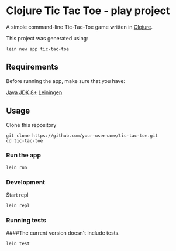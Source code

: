 # Clojure Tic Tac Toe - play project

A simple command-line Tic-Tac-Toe game written in [Clojure](https://clojure.org/).

This project was generated using:

`lein new app tic-tac-toe`

## Requirements

Before running the app, make sure that you have:

[Java JDK 8+](https://docs.oracle.com/en/java/javase/17/install/overview-jdk-installation.html)
[Leiningen](https://leiningen.org/#install)


## Usage

Clone this repository

```
git clone https://github.com/your-username/tic-tac-toe.git
cd tic-tac-toe
```

### Run the app

`lein run`

### Development

Start repl

`lein repl`

### Running tests

####The current version doesn't include tests.

`lein test`

